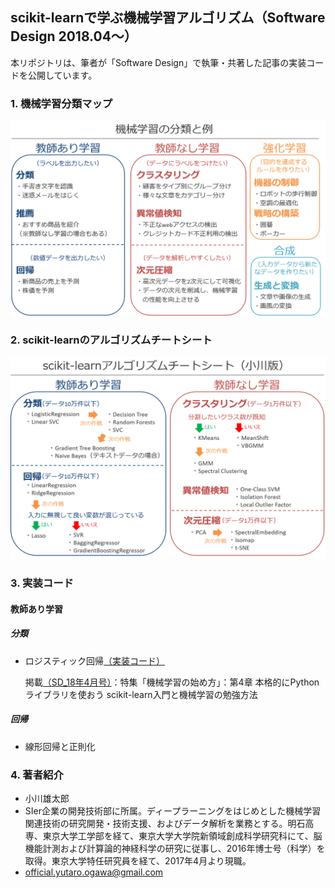 ## scikit-learnで学ぶ機械学習アルゴリズム（Software Design 2018.04～）

本リポジトリは、筆者が「Software Design」で執筆・共著した記事の実装コードを公開しています。



### 1. 機械学習分類マップ
<img src="./images/ML_map.png" width="600px">


### 2. scikit-learnのアルゴリズムチートシート
<img src="./images/sklearn_cheatsheet_ogawa.png" width="600px">


### 3. 実装コード
#### 教師あり学習
##### 分類
- ロジスティック回帰[（実装コード）](https://github.com/YutaroOgawa/scikit-learn_tutorial_SoftwareDesign/blob/master/program/logistic_regression_SD1804.ipynb)

  掲載[（SD_18年4月号）](http://gihyo.jp/magazine/SD/archive/2018/201804)：特集「機械学習の始め方」：第4章 本格的にPythonライブラリを使おう scikit-learn入門と機械学習の勉強方法

##### 回帰
- 線形回帰と正則化

### 4. 著者紹介
- 小川雄太郎
- SIer企業の開発技術部に所属。ディープラーニングをはじめとした機械学習関連技術の研究開発・技術支援、およびデータ解析を業務とする。明石高専、東京大学工学部を経て、東京大学大学院新領域創成科学研究科にて、脳機能計測および計算論的神経科学の研究に従事し、2016年博士号（科学）を取得。東京大学特任研究員を経て、2017年4月より現職。
- official.yutaro.ogawa@gmail.com
